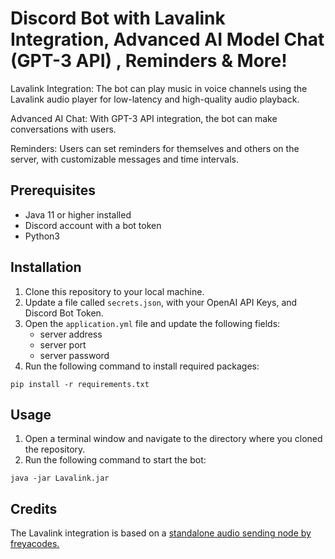 # Discord Bot with Lavalink Integration, Advanced AI Model Chat (GPT-3 API) , Reminders & More!

Lavalink Integration: The bot can play music in voice channels using the Lavalink audio player for low-latency and high-quality audio playback.

Advanced AI Chat: With GPT-3 API integration, the bot can make conversations with users.

Reminders: Users can set reminders for themselves and others on the server, with customizable messages and time intervals.

## Prerequisites

- Java 11 or higher installed
- Discord account with a bot token
- Python3

## Installation

1. Clone this repository to your local machine.
2. Update a file called `secrets.json`, with your OpenAI API Keys, and Discord Bot Token.
3. Open the `application.yml` file and update the following fields:
    - server address
    - server port
    - server password
4. Run the following command to install required packages:
```shell
pip install -r requirements.txt
```

## Usage

1. Open a terminal window and navigate to the directory where you cloned the repository.
2. Run the following command to start the bot:
```shell
java -jar Lavalink.jar
```

## Credits

The Lavalink integration is based on a <a href="https://github.com/freyacodes/Lavalink"> standalone audio sending node by freyacodes.
